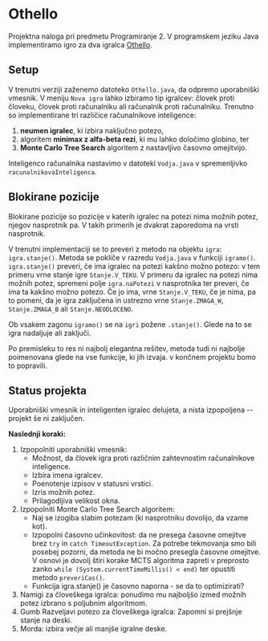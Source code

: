 # Othello
Projektna naloga pri predmetu Programiranje 2. V programskem jeziku Java implementiramo igro za dva igralca [Othello](https://www.worldothello.org/about/about-othello/othello-rules/official-rules/english).

## Setup
V trenutni verziji zaženemo datoteko `Othello.java`, da odpremo uporabniški vmesnik. V meniju `Nova igra` lahko izbiramo tip igralcev: človek proti človeku, človek proti računalniku ali računalnik proti računalniku.
Trenutno so implementirane tri različice računalnikove inteligence:
1. **neumen igralec**, ki izbira naključno potezo,
2. algoritem **minimax z alfa-beta rezi**, ki mu lahko določimo globino, ter
3. **Monte Carlo Tree Search** algoritem z nastavljivo časovno omejitvijo.

Inteligenco računalnika nastavimo v datoteki `Vodja.java` v spremenljivko `racunalnikovaInteligenca`.

## Blokirane pozicije
Blokirane pozicije so pozicije v katerih igralec na potezi nima možnih potez, njegov nasprotnik pa. V takih primerih je dvakrat zaporedoma na vrsti nasprotnik. 

V trenutni implementaciji se to preveri z metodo na objektu `igra`: `igra.stanje()`. Metoda se pokliče v razredu `Vodja.java` v funkciji `igramo()`. `igra.stanje()` preveri, če ima igralec na potezi kakšno možno potezo: v tem primeru vrne stanje igre `Stanje.V_TEKU`. V primeru da igralec na potezi nima možnih potez, spremeni polje `igra.naPotezi` v nasprotnika ter preveri, če ima ta kakšno možno potezo. Če jo ima, vrne `Stanje.V_TEKU`, če je nima, pa to pomeni, da je igra zaključena in ustrezno vrne `Stanje.ZMAGA_W`, `Stanje.ZMAGA_B` ali `Stanje.NEODLOCENO`.

Ob vsakem zagonu `igramo()` se na `igri` požene `.stanje()`. Glede na to se igra nadaljuje ali zaključi.

Po premisleku to res ni najbolj elegantna rešitev, metoda tudi ni najbolje poimenovana glede na vse funkcije, ki jih izvaja. v končnem projektu bomo to popravili.

## Status projekta
Uporabniški vmesnik in inteligenten igralec delujeta, a nista izpopoljena -- projekt še ni zaključen.

**Naslednji koraki:**
1. Izpopolniti uporabniški vmesnik:
   * Možnost, da človek igra proti različnim zahtevnostim računalnikove inteligence.
   * Izbira imena igralcev.
   * Poenotenje izpisov v statusni vrstici.
   * Izris možnih potez.
   * Prilagodljiva velikost okna.
2. Izpopolniti Monte Carlo Tree Search algoritem:
   * Naj se izogiba slabim potezam (ki nasprotniku dovolijo, da vzame kot).
   * Izpopolni časovno učinkovitost: da ne presega časovne omejitve brez `try` in `catch TimeoutException`. Za potrebe tekmovanja smo bili posebej pozorni, da metoda ne bi močno presegla časovne omejitve. V osnovi je dovolj štiri korake MCTS algoritma zapreti v preprosto zanko `while (System.currentTimeMillis() < end)` ter opustiti metodo `preveriCas()`.
   * Funkcija igra.stanje() je časovno naporna - se da to optimizirati?
3. Namigi za človeškega igralca: ponudimo mu najboljšo izmed možnih potez izbrano s poljubnim algoritmom.
4. Gumb Razveljavi potezo za človeškega igralca: Zapomni si prejšnje stanje na deski.
5. Morda: izbira večje ali manjše igralne deske.